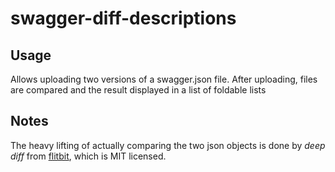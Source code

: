 # swagger-diff-descriptions

## Usage
Allows uploading two versions of a swagger.json file. After uploading, files are compared and the result displayed in a list of foldable lists

## Notes
The heavy lifting of actually comparing the two json objects is done by *deep diff* from [flitbit](https://github.com/flitbit/diff), which is MIT licensed.
